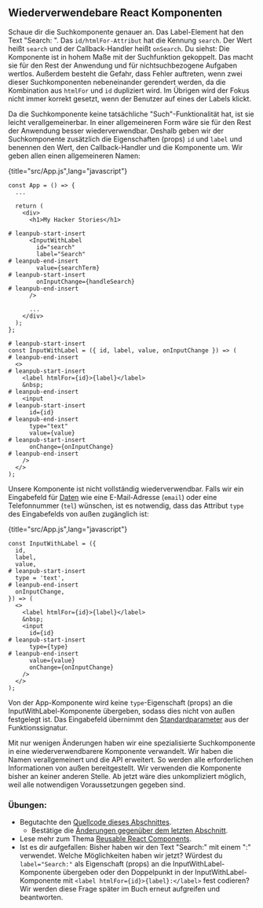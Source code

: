 ## Wiederverwendebare React Komponenten

Schaue dir die Suchkomponente genauer an. Das Label-Element hat den Text "Search: ". Das `id/htmlFor-Attribut` hat die Kennung `search`. Der Wert heißt `search` und der Callback-Handler heißt `onSearch`. Du siehst: Die Komponente ist in hohem Maße mit der Suchfunktion gekoppelt. Das macht sie für den Rest der Anwendung und für nichtsuchbezogene Aufgaben wertlos. Außerdem besteht die Gefahr, dass Fehler auftreten, wenn zwei dieser Suchkomponenten nebeneinander gerendert werden, da die Kombination aus `htmlFor` und `id` dupliziert wird. Im Übrigen wird der Fokus nicht immer korrekt gesetzt, wenn der Benutzer auf eines der Labels klickt.

Da die Suchkomponente keine tatsächliche "Such"-Funktionalität hat, ist sie leicht verallgemeinerbar. In einer allgemeineren Form wäre sie für den Rest der Anwendung besser wiederverwendbar. Deshalb geben wir der Suchkomponente zusätzlich die Eigenschaften (props) `id` und `label` und benennen den Wert, den Callback-Handler und die Komponente um. Wir geben allen einen allgemeineren Namen:

{title="src/App.js",lang="javascript"}
~~~~~~~
const App = () => {
  ...

  return (
    <div>
      <h1>My Hacker Stories</h1>

# leanpub-start-insert
      <InputWithLabel
        id="search"
        label="Search"
# leanpub-end-insert
        value={searchTerm}
# leanpub-start-insert
        onInputChange={handleSearch}
# leanpub-end-insert
      />

      ...
    </div>
  );
};

# leanpub-start-insert
const InputWithLabel = ({ id, label, value, onInputChange }) => (
# leanpub-end-insert
  <>
# leanpub-start-insert
    <label htmlFor={id}>{label}</label>
    &nbsp;
# leanpub-end-insert
    <input
# leanpub-start-insert
      id={id}
# leanpub-end-insert
      type="text"
      value={value}
# leanpub-start-insert
      onChange={onInputChange}
# leanpub-end-insert
    />
  </>
);
~~~~~~~

Unsere Komponente ist nicht vollständig wiederverwendbar. Falls wir ein Eingabefeld für [Daten](https://developer.mozilla.org/de/docs/Web/HTML/Element/input#Arten_des_%3Cinput%3E-Elements) wie eine E-Mail-Adresse (`email`) oder eine Telefonnummer (`tel`) wünschen, ist es notwendig, dass das Attribut `type` des Eingabefelds von außen zugänglich ist:

{title="src/App.js",lang="javascript"}
~~~~~~~
const InputWithLabel = ({
  id,
  label,
  value,
# leanpub-start-insert
  type = 'text',
# leanpub-end-insert
  onInputChange,
}) => (
  <>
    <label htmlFor={id}>{label}</label>
    &nbsp;
    <input
      id={id}
# leanpub-start-insert
      type={type}
# leanpub-end-insert
      value={value}
      onChange={onInputChange}
    />
  </>
);
~~~~~~~

Von der App-Komponente wird keine `type`-Eigenschaft (props) an die InputWithLabel-Komponente übergeben, sodass dies nicht von außen festgelegt ist. Das Eingabefeld übernimmt den  [Standardparameter](https://developer.mozilla.org/de/docs/Web/JavaScript/Reference/Functions/Default_parameters) aus der Funktionssignatur.

Mit nur wenigen Änderungen haben wir eine spezialisierte Suchkomponente in eine wiederverwendbarere Komponente verwandelt. Wir haben die Namen verallgemeinert und die API erweitert. So werden alle erforderlichen Informationen von außen bereitgestellt. Wir verwenden die Komponente bisher an keiner anderen Stelle. Ab jetzt wäre dies unkompliziert möglich, weil alle notwendigen Voraussetzungen gegeben sind.

### Übungen:

* Begutachte den [Quellcode dieses Abschnittes](https://codesandbox.io/s/github/the-road-to-learn-react/hacker-stories/tree/hs/Reusable-React-Component).
  * Bestätige die [Änderungen gegenüber dem letzten Abschnitt](https://github.com/the-road-to-learn-react/hacker-stories/compare/hs/React-Fragments...hs/Reusable-React-Component?expand=1).
* Lese mehr zum Thema [Reusable React Components](https://www.robinwieruch.de/react-reusable-components).
* Ist es dir aufgefallen: Bisher haben wir den Text "Search:" mit einem ":" verwendet. Welche Möglichkeiten haben wir jetzt? Würdest du `label="Search:"` als Eigenschaft (props) an die InputWithLabel-Komponente übergeben oder den Doppelpunkt in der InputWithLabel-Komponente mit `<label htmlFor={id}>{label}:</label>` fest codieren? Wir werden diese Frage später im Buch erneut aufgreifen und beantworten.
